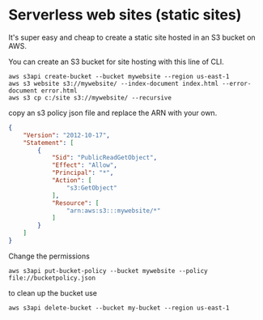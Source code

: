 # Serverless web sites (static sites)
It's super easy and cheap to create a static site hosted in an S3 bucket on AWS.

You can create an S3 bucket for site hosting with this line of CLI.
```
aws s3api create-bucket --bucket mywebsite --region us-east-1
aws s3 website s3://mywebsite/ --index-document index.html --error-document error.html
aws s3 cp c:/site s3://mywebsite/ --recursive
```
copy an s3 policy json file and replace the ARN with your own. 
```json
{
    "Version": "2012-10-17",
    "Statement": [
        {
            "Sid": "PublicReadGetObject",
            "Effect": "Allow",
            "Principal": "*",
            "Action": [
                "s3:GetObject"
            ],
            "Resource": [
                "arn:aws:s3:::mywebsite/*"
            ]
        }
    ]
}

```
Change the permissions
```
aws s3api put-bucket-policy --bucket mywebsite --policy file://bucketpolicy.json
```

to clean up the bucket use
```
aws s3api delete-bucket --bucket my-bucket --region us-east-1
```